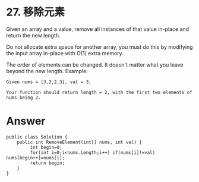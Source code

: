 # 27. 移除元素

Given an array and a value, remove all instances of that value in-place and return the new length.

Do not allocate extra space for another array, you must do this by modifying the input array in-place with O(1) extra memory.

The order of elements can be changed. It doesn't matter what you leave beyond the new length.
Example:

	Given nums = [3,2,2,3], val = 3,
	
	Your function should return length = 2, with the first two elements of nums being 2.
# Answer
	public class Solution {
	    public int RemoveElement(int[] nums, int val) {
	         int begin=0;
	         for(int i=0;i<nums.Length;i++) if(nums[i]!=val) nums[begin++]=nums[i];
	         return begin;
	    }
	}
